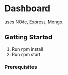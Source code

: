# Dashboard
   uses NOde, Express, Mongo.
   
## Getting Started
1) Run npm install
2) Run npm start

### Prerequisites
